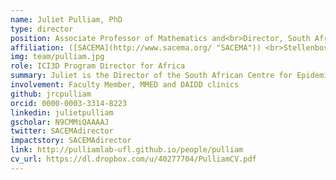 ```yaml
---
name: Juliet Pulliam, PhD
type: director
position: Associate Professor of Mathematics and<br>Director, South African Centre for Epidemiological Modelling and Analysis
affiliation: ([SACEMA](http://www.sacema.org/ "SACEMA")) <br>Stellenbosch University, Stellenbosch, Western Cape, South Africa
img: team/pulliam.jpg
role: ICI3D Program Director for Africa
summary: Juliet is the Director of the South African Centre for Epidemiological Modelling and Analysis (SACEMA) and Associate Professor of Mathematics at Stellenbosch University. She served as Program Director from 2012-2016.
involvement: Faculty Member, MMED and DAIDD clinics
github: jrcpulliam
orcid: 0000-0003-3314-8223
linkedin: julietpulliam
gscholar: N9CMMiQAAAAJ
twitter: SACEMAdirector
impactstory: SACEMAdirector
link: http://pulliamlab-ufl.github.io/people/pulliam
cv_url: https://dl.dropbox.com/u/40277704/PulliamCV.pdf
---
```

